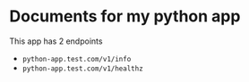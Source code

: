 # Documents for my python app
This app has 2 endpoints
- `python-app.test.com/v1/info`
- `python-app.test.com/v1/healthz`
